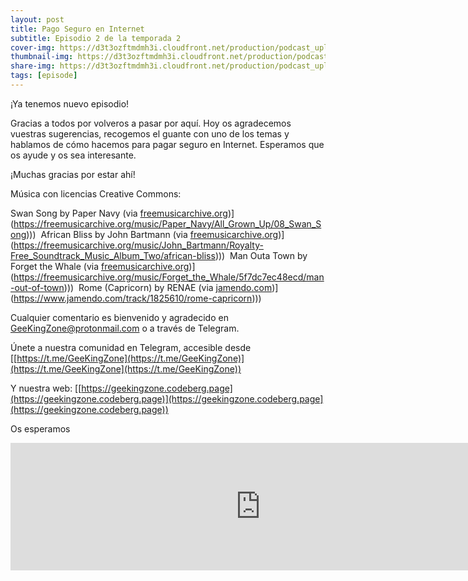 ```yaml
---
layout: post
title: Pago Seguro en Internet
subtitle: Episodio 2 de la temporada 2
cover-img: https://d3t3ozftmdmh3i.cloudfront.net/production/podcast_uploaded_nologo400/14743809/14743809-1619370372653-eb16be7dd0aee.jpg
thumbnail-img: https://d3t3ozftmdmh3i.cloudfront.net/production/podcast_uploaded_nologo400/14743809/14743809-1619370372653-eb16be7dd0aee.jpg
share-img: https://d3t3ozftmdmh3i.cloudfront.net/production/podcast_uploaded_nologo400/14743809/14743809-1619370372653-eb16be7dd0aee.jpg
tags: [episode]
---
```


¡Ya tenemos nuevo episodio!

Gracias a todos por volveros a pasar por aquí. Hoy os agradecemos vuestras sugerencias, recogemos el guante con uno de los temas y hablamos de cómo hacemos para pagar seguro en Internet. Esperamos que os ayude y os sea interesante.

¡Muchas gracias por estar ahí!

Música con licencias Creative Commons:

 Swan Song by Paper Navy (via [freemusicarchive.org]([https://freemusicarchive.org/music/Paper_Navy/All_Grown_Up/08_Swan_Song))](https://freemusicarchive.org/music/Paper_Navy/All_Grown_Up/08_Swan_Song))) 
 African Bliss by John Bartmann (via [freemusicarchive.org]([https://freemusicarchive.org/music/John_Bartmann/Royalty-Free_Soundtrack_Music_Album_Two/african-bliss))](https://freemusicarchive.org/music/John_Bartmann/Royalty-Free_Soundtrack_Music_Album_Two/african-bliss))) 
 Man Outa Town by Forget the Whale (via [freemusicarchive.org]([https://freemusicarchive.org/music/Forget_the_Whale/5f7dc7ec48ecd/man-out-of-town))](https://freemusicarchive.org/music/Forget_the_Whale/5f7dc7ec48ecd/man-out-of-town))) 
 Rome (Capricorn) by RENAE (via [jamendo.com]([https://www.jamendo.com/track/1825610/rome-capricorn))](https://www.jamendo.com/track/1825610/rome-capricorn)))


Cualquier comentario es bienvenido y agradecido en [GeeKingZone@protonmail.com](mailto:GeeKingZone@protonmail.com) o a través de Telegram.

Únete a nuestra comunidad en Telegram, accesible desde [[https://t.me/GeeKingZone](https://t.me/GeeKingZone)](https://t.me/GeeKingZone](https://t.me/GeeKingZone))

Y nuestra web: [[https://geekingzone.codeberg.page](https://geekingzone.codeberg.page)](https://geekingzone.codeberg.page](https://geekingzone.codeberg.page))

Os esperamos
<iframe src='https://podcasters.spotify.com/pod/show/geekingzone/embed/episodes/Pago-Seguro-en-Internet-e18mfr0' height='204px' width='800px' frameborder='0' scrolling='no'></iframe>